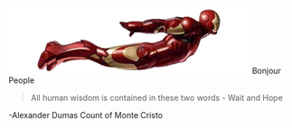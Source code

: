 ![Iron man](ironmanflying.png)
Bonjour People

> All human wisdom is contained in these two words - Wait and Hope

-Alexander Dumas Count of Monte Cristo
